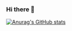 ### Hi there 👋

[![Anurag's GitHub stats](https://github-readme-stats.vercel.app/api?username=Huzarensalade&count_private=true&show_icons=true$theme=merko)](https://github.com/anuraghazra/github-readme-stats)
